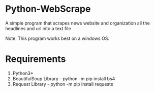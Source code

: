 # Python-WebScrape
A simple program that scrapes news website and organization all the headlines and url into a text file 

Note: This program works best on a windows OS.

# Requirements
1. Python3+
2. BeautifulSoup Library - python -m pip install bs4
3. Request Library - python -m pip install requests

